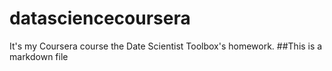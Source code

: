 # datasciencecoursera
It's my Coursera course the Date Scientist Toolbox's homework.
##This is a markdown file
